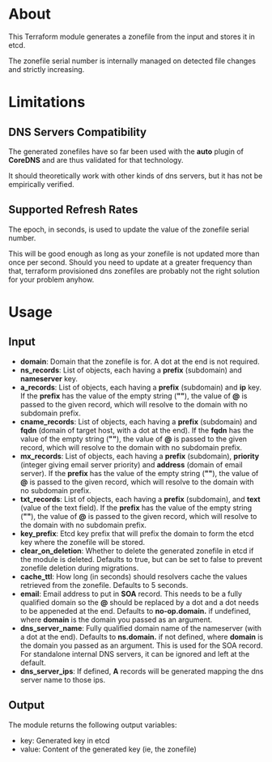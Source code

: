 # About

This Terraform module generates a zonefile from the input and stores it in etcd.

The zonefile serial number is internally managed on detected file changes and strictly increasing. 

# Limitations

## DNS Servers Compatibility

The generated zonefiles have so far been used with the **auto** plugin of **CoreDNS** and are thus validated for that technology.

It should theoretically work with other kinds of dns servers, but it has not be empirically verified.

## Supported Refresh Rates

The epoch, in seconds, is used to update the value of the zonefile serial number.

This will be good enough as long as your zonefile is not updated more than once per second. Should you need to update at a greater frequency than that, terraform provisioned dns zonefiles are probably not the right solution for your problem anyhow.

# Usage

## Input

- **domain**: Domain that the zonefile is for. A dot at the end is not required.
- **ns_records**: List of objects, each having a **prefix** (subdomain) and **nameserver** key.
- **a_records**: List of objects, each having a **prefix** (subdomain) and **ip** key. If the **prefix** has the value of the empty string (**""**), the value of **@** is passed to the given record, which will resolve to the domain with no subdomain prefix.
- **cname_records**: List of objects, each having a **prefix** (subdomain) and **fqdn** (domain of target host, with a dot at the end). If the **fqdn** has the value of the empty string (**""**), the value of **@** is passed to the given record, which will resolve to the domain with no subdomain prefix.
- **mx_records**: List of objects, each having a **prefix** (subdomain), **priority** (integer giving email server priority) and **address** (domain of email server). If the **prefix** has the value of the empty string (**""**), the value of **@** is passed to the given record, which will resolve to the domain with no subdomain prefix.
- **txt_records**: List of objects, each having a **prefix** (subdomain), and **text** (value of the text field). If the **prefix** has the value of the empty string (**""**), the value of **@** is passed to the given record, which will resolve to the domain with no subdomain prefix.
- **key_prefix**: Etcd key prefix that will prefix the domain to form the etcd key where the zonefile will be stored.
- **clear_on_deletion**: Whether to delete the generated zonefile in etcd if the module is deleted. Defaults to true, but can be set to false to prevent zonefile deletion during migrations.
- **cache_ttl**: How long (in seconds) should resolvers cache the values retrieved from the zonefile. Defaults to 5 seconds.
- **email**: Email address to put in **SOA** record. This needs to be a fully qualified domain so the **@** should be replaced by a dot and a dot needs to be appeneded at the end. Defaults to **no-op.domain.** if undefined, where **domain** is the domain you passed as an argument.
- **dns_server_name**: Fully qualified domain name of the nameserver (with a dot at the end). Defaults to **ns.domain.** if not defined, where **domain** is the domain you passed as an argument. This is used for the SOA record. For standalone internal DNS servers, it can be ignored and left at the default.
- **dns_server_ips**: If defined, **A** records will be generated mapping the dns server name to those ips.

## Output

The module returns the following output variables:

- key: Generated key in etcd
- value: Content of the generated key (ie, the zonefile)
